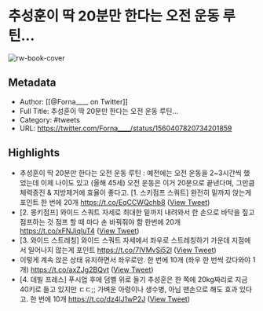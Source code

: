 # 추성훈이 딱 20분만 한다는 오전 운동 루틴...

![rw-book-cover](https://pbs.twimg.com/profile_images/1480716158697635840/XpmEGAxW.jpg)

## Metadata
- Author: [[@Forna____ on Twitter]]
- Full Title: 추성훈이 딱 20분만 한다는 오전 운동 루틴...
- Category: #tweets
- URL: https://twitter.com/Forna____/status/1560407820734201859

## Highlights
- 추성훈이 딱 20분만 한다는 오전 운동 루틴 
  : 예전에는 오전 운동을 2~3시간씩 했었는데 
  이제 나이도 있고 (올해 45세) 
  오전 운동은 이거 20분으로 끝낸다며, 
  그만큼 체력증진 & 지방제거에 효율이 좋다고. 
  [1. 스키점프 스쿼트]
  완전히 밑까지 앉는게 포인트
  한 번에 20개 https://t.co/EqCCWQchb8 ([View Tweet](https://twitter.com/Forna____/status/1560407820734201859))
- [2. 몽키점프] 
  와이드 스쿼트 자세로 최대한 밑까지 내려와서 
  한 손으로 바닥을 짚고 점프하는 것 
  점프 할 때 마다 손 바꿔줘야 함 
  한번에 20개 https://t.co/xFNJiqIuT4 ([View Tweet](https://twitter.com/Forna____/status/1560407988535709701))
- [3. 와이드 스트레칭] 
  와이드 스쿼트 자세에서 좌우로 스트레칭하기
  가운데 지점에서 일어나지 않는게 포인트 https://t.co/7IVMvSi52l ([View Tweet](https://twitter.com/Forna____/status/1560408126968700928))
- 이렇게 계속 앉은 상태 유지하면서 좌우로만. 
  한 번에 10개 (좌우 한 번씩 갔다와야 1개) https://t.co/axZJg2BQvt ([View Tweet](https://twitter.com/Forna____/status/1560408252789432326))
- [4. 데빌 프레스] 
  푸시업 후에 덤벨 위로 들기 
  추성훈은 한 쪽에 20kg짜리로 
  지금 40키로 들고 있지만 ㄷㄷ;; 
  가벼운 아령이나 생수병, 
  아님 맨손으로 해도 효과 있다고. 
  한 번에 10개 https://t.co/dz4lJ1wP2J ([View Tweet](https://twitter.com/Forna____/status/1560408382808690689))
